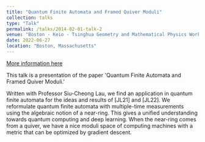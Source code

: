 ```yaml
---
title: "Quantum Finite Automata and Framed Quiver Moduli"
collection: talks
type: "Talk"
permalink: /talks/2014-02-01-talk-2
venue: "Boston - Keio - Tsinghua Geometry and Mathematical Physics Workshop"
date: 2022-06-27
location: "Boston, Massachusetts"
---
```


[More information here](http://example2.com)

This talk is a presentation of the paper 'Quantum Finite Automata and Framed Quiver Moduli.'

Written with Professor Siu-Cheong Lau, we find an application in quantum finite automata for the ideas and results of [JL21] and [JL22]. We reformulate quantum finite automata with multiple-time measurements using the algebraic notion of a near-ring. This gives a unified understanding towards quantum computing and deep learning. When the near-ring comes from a quiver, we have a nice moduli space of computing machines with a metric that can be optimized by gradient descent.
